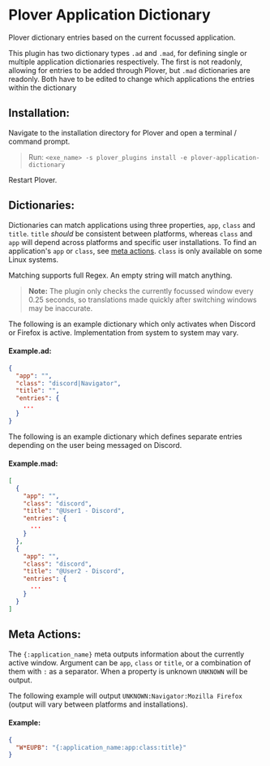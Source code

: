 # Plover Application Dictionary
Plover dictionary entries based on the current focussed application.

This plugin has two dictionary types `.ad` and `.mad`, for defining single or multiple application dictionaries 
respectively. The first is not readonly, allowing for entries to be added through Plover, but `.mad` dictionaries are
readonly. Both have to be edited to change which applications the entries within the dictionary 

## Installation:

Navigate to the installation directory for Plover and open a terminal / command prompt.

> Run: `<exe_name> -s plover_plugins install -e plover-application-dictionary`

Restart Plover.

## Dictionaries:

Dictionaries can match applications using three properties, `app`, `class` and `title`. `title` *should* be consistent
between platforms, whereas `class` and `app` will depend across platforms and specific user installations. To find an
application's `app` or `class`, see [meta actions](#meta-actions). `class` is only available on some Linux systems.

Matching supports full Regex. An empty string will match anything.

> **Note:** The plugin only checks the currently focussed window every 0.25 seconds, so translations made quickly after
> switching windows may be inaccurate.

The following is an example dictionary which only activates when Discord or Firefox is active. Implementation from
system to system may vary.

#### Example.ad:
```json
{
  "app": "",
  "class": "discord|Navigator",
  "title": "",
  "entries": {
    ...
  }
}
```

The following is an example dictionary which defines separate entries depending on the user being messaged on Discord.

#### Example.mad:
```json
[
  {
    "app": "",
    "class": "discord",
    "title": "@User1 - Discord",
    "entries": {
      ...
    }
  },
  {
    "app": "",
    "class": "discord",
    "title": "@User2 - Discord",
    "entries": {
      ...
    }
  }
]
```

## Meta Actions:

The `{:application_name}` meta outputs information about the currently active window. Argument can be `app`, `class` or 
`title`, or a combination of them with `:` as a separator. When a property is unknown `UNKNOWN` will be output.

The following example will output `UNKNOWN:Navigator:Mozilla Firefox` (output will vary between platforms and installations). 

#### Example:
```json
{
  "W*EUPB": "{:application_name:app:class:title}"
}
```
